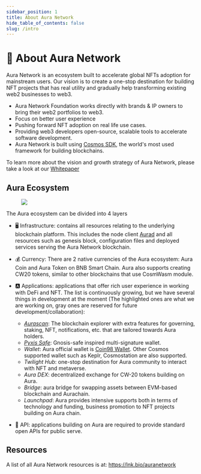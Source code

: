 ```yaml
---
sidebar_position: 1
title: About Aura Network
hide_table_of_contents: false
slug: /intro
---
```


# 📰 About Aura Network

Aura Network is an ecosystem built to accelerate global NFTs adoption for mainstream users. Our vision is to create a one-stop destination for building NFT projects that has real utility and gradually help transforming existing web2 businesses to web3.

- Aura Network Foundation works directly with brands & IP owners to bring their web2 portfolios to web3.
- Focus on better user experience  
- Pushing forward NFT adoption on real life use cases.
- Providing web3 developers open-source, scalable tools to accelerate software development.
- Aura Network is built using [Cosmos SDK](https://v1.cosmos.network/sdk), the world's most used framework for building blockchains. 

To learn more about the vision and growth strategy of Aura Network, please take a look at our [Whitepaper](https://github.com/aura-nw/whitepaper/blob/main/release/Aura_Network___whitepaper.pdf)

## Aura Ecosystem
<figure>
  <img src="/img/graphic/aura-eco.png"/>
</figure>

The Aura ecosystem can be divided into 4 layers

- 🖥 Infrastructure: contains all resources relating to the underlying blockchain platform. This includes the node client [Aurad](https://github.com/aura-nw/aura) and all resources such as genesis block, configuration files and deployed services serving the Aura Network blockchain.
- 💰 Currency: There are 2 native currencies of the Aura ecosystem: Aura Coin and Aura Token on BNB Smart Chain. Aura also supports creating CW20 tokens, similar to other blockchains that use CosmWasm module.
- 🅰 Applications: applications that offer rich user experience in working with DeFi and NFT. The list is continuously growing, but we have several things in development at the moment (The highlighted ones are what we are working on, gray ones are reserved for future development/collaboration):
	- [*Aurascan*](../../product/aurascan): The blockchain explorer with extra features for governing, staking, NFT, notifications, etc. that are tailored towards Aura holders. 	
	- [*Pyxis Safe*](../../product/pyxis-safe): Gnosis-safe inspired multi-signature wallet.
	- *Wallet*: Aura official wallet is [Coin98 Wallet](https://coin98.com/). Other Cosmos supported wallet such as Keplr, Cosmostation are also supported.
	- *Twilight Hub*: one-stop destination for Aura community to interact with NFT and metaverse.
	- *Aura DEX*: decentralized exchange for CW-20 tokens building on Aura.
	- *Bridge*: aura bridge for swapping assets between EVM-based blockchain and Aurachain.
	- *Launchpad*: Aura provides intensive supports both in terms of technology and funding, business promotion to NFT projects building on Aura chain.

- 📑 API: applications building on Aura are required to provide standard open APIs for public serve.

## Resources
A list of all Aura Network resources is at: https://lnk.bio/auranetwork
